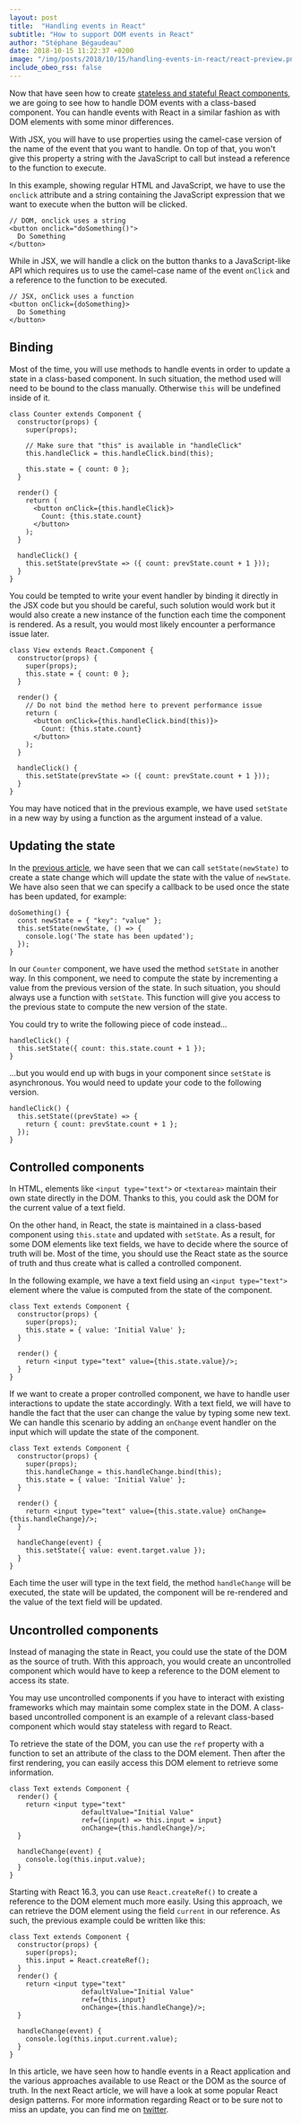 ```yaml
---
layout: post
title:  "Handling events in React"
subtitle: "How to support DOM events in React"
author: "Stéphane Bégaudeau"
date: 2018-10-15 11:22:37 +0200
image: "/img/posts/2018/10/15/handling-events-in-react/react-preview.png"
include_obeo_rss: false
---
```


Now that have seen how to create [stateless and stateful React components](/2018/10/08/first-react-component.html), we are going to see how to handle DOM events with a class-based component. You can handle events with React in a similar fashion as with DOM elements with some minor differences.

With JSX, you will have to use properties using the camel-case version of the name of the event that you want to handle. On top of that, you won't give this property a string with the JavaScript to call but instead a reference to the function to execute.

In this example, showing regular HTML and JavaScript, we have to use the ```onclick``` attribute and a string containing the JavaScript expression that we want to execute when the button will be clicked.

```
// DOM, onclick uses a string
<button onclick="doSomething()">
  Do Something
</button>
```

While in JSX, we will handle a click on the button thanks to a JavaScript-like API which requires us to use the camel-case name of the event ```onClick``` and a reference to the function to be executed.

```
// JSX, onClick uses a function
<button onClick={doSomething}>
  Do Something
</button>
```

## Binding

Most of the time, you will use methods to handle events in order to update a state in a class-based component. In such situation, the method used will need to be bound to the class manually. Otherwise ```this``` will be undefined inside of it.

```
class Counter extends Component {
  constructor(props) {
    super(props);

    // Make sure that "this" is available in "handleClick"
    this.handleClick = this.handleClick.bind(this);

    this.state = { count: 0 };
  }

  render() {
    return (
      <button onClick={this.handleClick}>
        Count: {this.state.count}
      </button>
    );
  }

  handleClick() {
    this.setState(prevState => ({ count: prevState.count + 1 }));
  }
}
```
You could be tempted to write your event handler by binding it directly in the JSX code but you should be careful, such solution would work but it would also create a new instance of the function each time the component is rendered. As a result, you would most likely encounter a performance issue later.

```
class View extends React.Component {
  constructor(props) {
    super(props);
    this.state = { count: 0 };
  }

  render() {
    // Do not bind the method here to prevent performance issue
    return (
      <button onClick={this.handleClick.bind(this)}>
        Count: {this.state.count}
      </button>
    );
  }

  handleClick() {
    this.setState(prevState => ({ count: prevState.count + 1 }));
  }
}
```
You may have noticed that in the previous example, we have used ```setState``` in a new way by using a function as the argument instead of a value.

## Updating the state

In the [previous article](/2018/10/08/first-react-component.html), we have seen that we can call ```setState(newState)``` to create a state change which will update the state with the value of ```newState```. We have also seen that we can specify a callback to be used once the state has been updated, for example:

```
doSomething() {
  const newState = { "key": "value" };
  this.setState(newState, () => {
    console.log('The state has been updated');
  });
}
```

In our ```Counter``` component, we have used the method ```setState``` in another way. In this component, we need to compute the state by incrementing a value from the previous version of the state. In such situation, you should always use a function with ```setState```. This function will give you access to the previous state to compute the new version of the state.

You could try to write the following piece of code instead...

```
handleClick() {
  this.setState({ count: this.state.count + 1 });
}
```

...but you would end up with bugs in your component since ```setState``` is asynchronous. You would need to update your code to the following version.

```
handleClick() {
  this.setState((prevState) => {
    return { count: prevState.count + 1 };
  });
}
```

## Controlled components

In HTML, elements like ```<input type="text">``` or ```<textarea>``` maintain their own state directly in the DOM. Thanks to this, you could ask the DOM for the current value of a text field.

On the other hand, in React, the state is maintained in a class-based component using ```this.state``` and updated with ```setState```. As a result, for some DOM elements like text fields, we have to decide where the source of truth will be. Most of the time, you should use the React state as the source of truth and thus create what is called a controlled component.

In the following example, we have a text field using an ```<input type="text">``` element where the value is computed from the state of the component.

```
class Text extends Component {
  constructor(props) {
    super(props);
    this.state = { value: 'Initial Value' };
  }

  render() {
    return <input type="text" value={this.state.value}/>;
  }
}
```

If we want to create a proper controlled component, we have to handle user interactions to update the state accordingly. With a text field, we will have to handle the fact that the user can change the value by typing some new text. We can handle this scenario by adding an ```onChange``` event handler on the input which will update the state of the component.

```
class Text extends Component {
  constructor(props) {
    super(props);
    this.handleChange = this.handleChange.bind(this);
    this.state = { value: 'Initial Value' };
  }

  render() {
    return <input type="text" value={this.state.value} onChange={this.handleChange}/>;
  }

  handleChange(event) {
    this.setState({ value: event.target.value });
  }
}
```

Each time the user will type in the text field, the method ```handleChange``` will be executed, the state will be updated, the component will be re-rendered and the value of the text field will be updated.

## Uncontrolled components

Instead of managing the state in React, you could use the state of the DOM as the source of truth. With this approach, you would create an uncontrolled component which would have to keep a reference to the DOM element to access its state.

You may use uncontrolled components if you have to interact with existing frameworks which may maintain some complex state in the DOM. A class-based uncontrolled component is an example of a relevant class-based component which would stay stateless with regard to React.

To retrieve the state of the DOM, you can use the ```ref``` property with a function to set an attribute of the class to the DOM element. Then after the first rendering, you can easily access this DOM element to retrieve some information.

```
class Text extends Component {
  render() {
    return <input type="text"
                  defaultValue="Initial Value"
                  ref={(input) => this.input = input}
                  onChange={this.handleChange}/>;
  }

  handleChange(event) {
    console.log(this.input.value);
  }
}
```

Starting with React 16.3, you can use ```React.createRef()``` to create a reference to the DOM element much more easily. Using this approach, we can retrieve the DOM element using the field ```current``` in our reference. As such, the previous example could be written like this:

```
class Text extends Component {
  constructor(props) {
    super(props);
    this.input = React.createRef();
  }
  render() {
    return <input type="text"
                  defaultValue="Initial Value"
                  ref={this.input}
                  onChange={this.handleChange}/>;
  }

  handleChange(event) {
    console.log(this.input.current.value);
  }
}
```

In this article, we have seen how to handle events in a React application and the various approaches available to use React or the DOM as the source of truth. In the next React article, we will have a look at some popular React design patterns. For more information regarding React or to be sure not to miss an update, you can find me on [twitter](https://www.twitter.com/sbegaudeau).